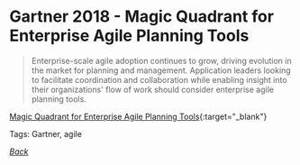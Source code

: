 # Gartner 2018 - Magic Quadrant for Enterprise Agile Planning Tools

> Enterprise-scale agile adoption continues to grow, driving evolution in the market for planning and management. Application leaders looking to facilitate coordination and collaboration while enabling insight into their organizations' flow of work should consider enterprise agile planning tools.

[Magic Quadrant for Enterprise Agile Planning Tools](https://www.gartner.com/doc/reprints?id=1-4YK11NZ&ct=180507){:target="_blank"}

Tags: Gartner, agile

[_Back_](../)
